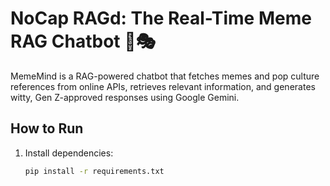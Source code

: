 # NoCap RAGd: The Real-Time Meme RAG Chatbot 🧠🎭

MemeMind is a RAG-powered chatbot that fetches memes and pop culture references from online APIs, retrieves relevant information, and generates witty, Gen Z-approved responses using Google Gemini.

## How to Run
1. Install dependencies:
   ```bash
   pip install -r requirements.txt
